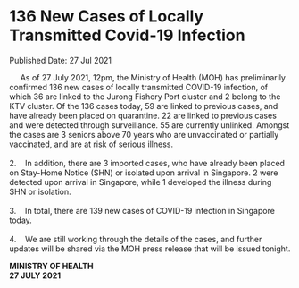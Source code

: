 <html>
    <meta http-equiv="Content-Type" content="text/html; charset=utf-8"/>
    <meta charset="utf-8"/>
    <title>136 New Cases of Locally Transmitted  Covid-19 Infection </title>
    <body><h1>136 New Cases of Locally Transmitted  Covid-19 Infection </h1>
    <p>Published Date: 27 Jul 2021</p> <p>&nbsp; &nbsp; &nbsp;As of 27 July 2021, 12pm, the Ministry of Health (MOH) has preliminarily confirmed 136 new cases of locally transmitted COVID-19 infection, of which 36 are linked to the Jurong Fishery Port cluster and 2 belong to the KTV cluster.&nbsp;Of the 136 cases today, 59 are linked to previous cases, and have already been placed on quarantine. 22 are linked to previous cases and were detected through surveillance. 55 are currently unlinked. Amongst the cases are 3 seniors above 70 years who are unvaccinated or partially vaccinated, and are at risk of serious illness. <br><br>2.&nbsp; &nbsp; In addition, there are 3 imported cases, who have already been placed on Stay-Home Notice (SHN) or isolated upon arrival in Singapore. 2 were detected upon arrival in Singapore, while 1 developed the illness during SHN or isolation. <br><br>3.&nbsp; &nbsp; In total, there are 139 new cases of COVID-19 infection in Singapore today. <br><br>4.&nbsp; &nbsp; We are still working through the details of the cases, and further updates will be shared via the MOH press release that will be issued tonight.</p> <p><strong>MINISTRY OF HEALTH<br></strong><strong>27 JULY 2021</strong></p></body>
</html>